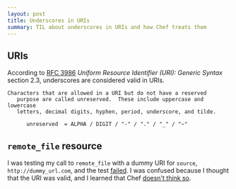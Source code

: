 ```yaml
---
layout: post
title: Underscores in URIs
summary: TIL about underscores in URIs and how Chef treats them
---
```

## URIs
According to [RFC 3986](https://tools.ietf.org/html/rfc3986) _Uniform Resource Identifier (URI): Generic Syntax_ section 2.3, underscores are considered valid in URIs.

```
Characters that are allowed in a URI but do not have a reserved
   purpose are called unreserved.  These include uppercase and lowercase
   letters, decimal digits, hyphen, period, underscore, and tilde.

      unreserved  = ALPHA / DIGIT / "-" / "." / "_" / "~"
```

## `remote_file` resource
I was testing my call to `remote_file` with a dummy URI for `source`, `http://dummy_url.com`, and the test [failed](https://github.com/chef/chef/blob/c1a389c2a8452e9b796aa1d34c4d9e51f4af30c7/lib/chef/resource/remote_file.rb#L151). I was confused because I thought that the URI was valid, and I learned that Chef [doesn't think so](https://github.com/chef/chef/blob/c1a389c2a8452e9b796aa1d34c4d9e51f4af30c7/lib/chef/mixin/uris.rb#L29).
